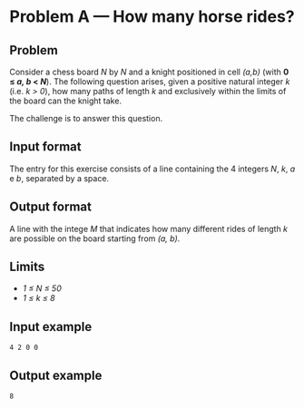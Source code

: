 # Problem A &mdash; How many horse rides?

## Problem

Consider a chess board _N_ by _N_ and a knight positioned in cell _(a,b)_ (with **0 ≤ _a, b_ < _N_**). The following question arises, given a positive natural integer _k_ (i.e. _k > 0_), how many paths of length _k_ and exclusively within the limits of the board can the knight take.

The challenge is to answer this question.


## Input format

The entry for this exercise consists of a line containing the 4 integers _N_, _k_, _a_ e _b_, separated by a space.


## Output format

A line with the intege _M_ that indicates how many different rides of length _k_ are possible on the board starting from  _(a, b)_.


## Limits

* _1 ≤ N ≤ 50_
* _1 ≤ k ≤ 8_


## Input example

`4 2 0 0`


## Output example

`8`
